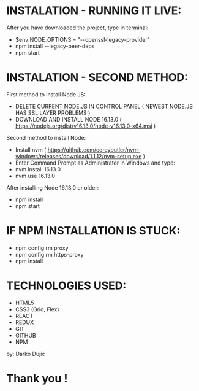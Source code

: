# INSTALATION - RUNNING IT LIVE: 

After you have downloaded the project, type in terminal:
* $env:NODE_OPTIONS = "--openssl-legacy-provider"
* npm install --legacy-peer-deps
* npm start

# INSTALATION - SECOND METHOD: 

First method to install Node.JS:
* DELETE CURRENT NODE.JS IN CONTROL PANEL ( NEWEST NODE.JS HAS SSL LAYER PROBLEMS )
* DOWNLOAD AND INSTALL NODE 16.13.0 ( https://nodejs.org/dist/v16.13.0/node-v16.13.0-x64.msi )
  
Second method to install Node:
* Install nvm ( https://github.com/coreybutler/nvm-windows/releases/download/1.1.12/nvm-setup.exe )
* Enter Command Prompt as Administrator in Windows and type: 
* nvm install 16.13.0
* nvm use 16.13.0

After installing Node 16.13.0 or older:
* npm install
* npm start

# IF NPM INSTALLATION IS STUCK:
 
* npm config rm proxy
* npm config rm https-proxy
* npm install
  
 
 # TECHNOLOGIES USED:
 
 *  HTML5
 *  CSS3 (Grid, Flex)
 *  REACT
 *  REDUX
 *  GIT
 *  GITHUB
 *  NPM
 
 by: Darko Dujic
 
 # Thank you !
  
